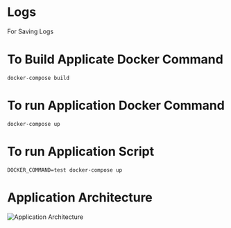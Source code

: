 # Logs
For Saving Logs


# To Build Applicate Docker Command
```
docker-compose build 
```

# To run Application Docker Command
```
docker-compose up 
```

# To run Application Script 
```
DOCKER_COMMAND=test docker-compose up
```

# Application Architecture
![Application Architecture](https://drive.google.com/file/d/13ob5VLKnNIN0eEuietCT2XGnIL-Lz1Cj/view) 
